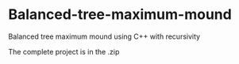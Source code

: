 # Balanced-tree-maximum-mound
Balanced tree maximum mound using C++ with recursivity

The complete project is in the .zip
